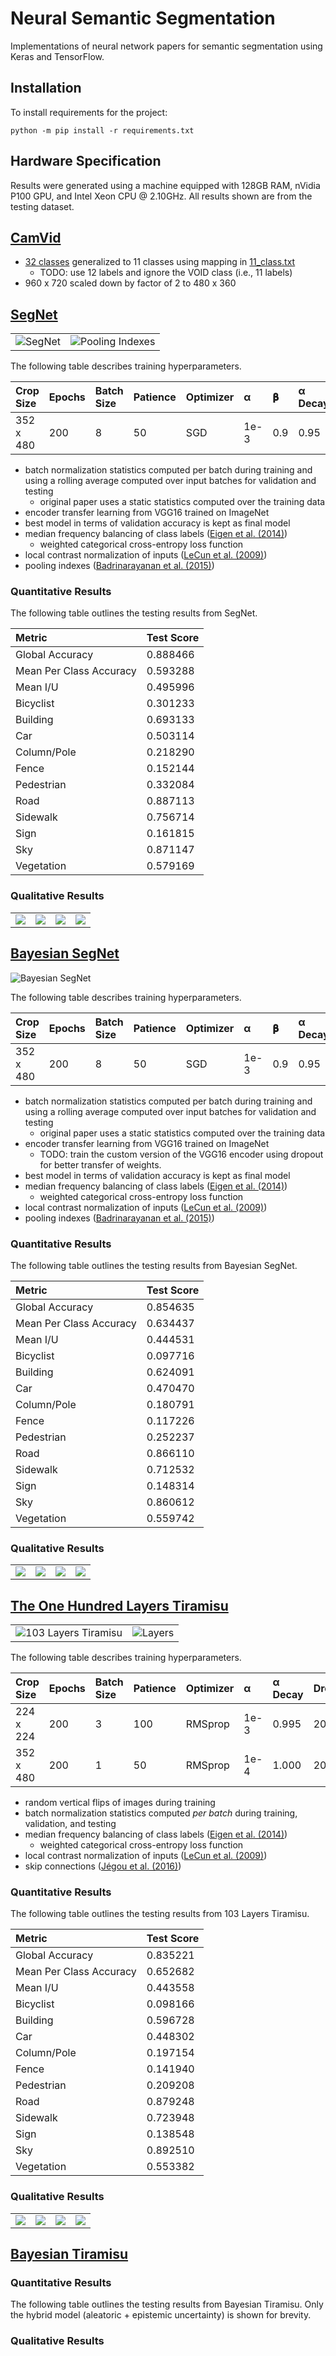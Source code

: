 # Neural Semantic Segmentation

Implementations of neural network papers for semantic segmentation using Keras
and TensorFlow.

## Installation

To install requirements for the project:

```shell
python -m pip install -r requirements.txt
```

## Hardware Specification

Results were generated using a machine equipped with  128GB RAM, nVidia P100
GPU, and Intel Xeon CPU @ 2.10GHz. All results shown are from the testing
dataset.

## [CamVid][]

-   [32 classes][CamVid-classes] generalized to 11 classes using mapping in
    [11_class.txt](11_class.txt)
    -   TODO: use 12 labels and ignore the VOID class (i.e., 11 labels)
-   960 x 720 scaled down by factor of 2 to 480 x 360

[CamVid]: http://mi.eng.cam.ac.uk/research/projects/VideoRec/CamVid/
[CamVid-classes]: http://mi.eng.cam.ac.uk/research/projects/VideoRec/CamVid/#ClassLabels

## [SegNet][Badrinarayanan et al. (2015)]

<table>
  <tr>
    <td>
        <img alt="SegNet" src="img/segnet/model.png">
    </td>
    <td>
        <img alt="Pooling Indexes" src="img/segnet/max-pooling.png">
    </td>
  </tr>
</table>

The following table describes training hyperparameters.

| Crop Size | Epochs | Batch Size | Patience | Optimizer | α    | 𝛃    | α Decay |
|:----------|:-------|:-----------|:---------|:----------|:-----|:-----|:--------|
| 352 x 480 | 200    | 8          | 50       | SGD       | 1e-3 | 0.9  | 0.95    |

-   batch normalization statistics computed per batch during training and
    using a rolling average computed over input batches for validation and
    testing
    -   original paper uses a static statistics computed over the training data
-   encoder transfer learning from VGG16 trained on ImageNet
-   best model in terms of validation accuracy is kept as final model
-   median frequency balancing of class labels ([Eigen et al. (2014)][])
    -   weighted categorical cross-entropy loss function
-   local contrast normalization of inputs ([LeCun et al. (2009)][])
-   pooling indexes ([Badrinarayanan et al. (2015)][])

### Quantitative Results

The following table outlines the testing results from SegNet.

| Metric                  | Test Score |
|:------------------------|:-----------|
| Global Accuracy         | 0.888466
| Mean Per Class Accuracy | 0.593288
| Mean I/U                | 0.495996
| Bicyclist               | 0.301233
| Building                | 0.693133
| Car                     | 0.503114
| Column/Pole             | 0.218290
| Fence                   | 0.152144
| Pedestrian              | 0.332084
| Road                    | 0.887113
| Sidewalk                | 0.756714
| Sign                    | 0.161815
| Sky                     | 0.871147
| Vegetation              | 0.579169

### Qualitative Results

<table>
  <tr>
    <td>
      <img src="img/segnet/0.png" />
    </td>
    <td>
      <img src="img/segnet/1.png" />
    </td>
    <td>
      <img src="img/segnet/2.png" />
    </td>
    <td>
      <img src="img/segnet/3.png" />
    </td>
  </tr>
</table>



## [Bayesian SegNet][Kendall et al. (2015)]

![Bayesian SegNet](img/bayesian-segnet/model.png)

The following table describes training hyperparameters.

| Crop Size | Epochs | Batch Size | Patience | Optimizer | α    | 𝛃    | α Decay | Dropout | Samples |
|:----------|:-------|:-----------|:---------|:----------|:-----|:-----|:--------|:--------|:--------|
| 352 x 480 | 200    | 8          | 50       | SGD       | 1e-3 | 0.9  | 0.95    | 50%     | 40      |

-   batch normalization statistics computed per batch during training and
    using a rolling average computed over input batches for validation and
    testing
    -   original paper uses a static statistics computed over the training data
-   encoder transfer learning from VGG16 trained on ImageNet
    -   TODO: train the custom version of the VGG16 encoder using dropout for
        better transfer of weights.
-   best model in terms of validation accuracy is kept as final model
-   median frequency balancing of class labels ([Eigen et al. (2014)][])
    -   weighted categorical cross-entropy loss function
-   local contrast normalization of inputs ([LeCun et al. (2009)][])
-   pooling indexes ([Badrinarayanan et al. (2015)][])

### Quantitative Results

The following table outlines the testing results from Bayesian SegNet.

| Metric                  | Test Score |
|:------------------------|:-----------|
| Global Accuracy         | 0.854635
| Mean Per Class Accuracy | 0.634437
| Mean I/U                | 0.444531
| Bicyclist               | 0.097716
| Building                | 0.624091
| Car                     | 0.470470
| Column/Pole             | 0.180791
| Fence                   | 0.117226
| Pedestrian              | 0.252237
| Road                    | 0.866110
| Sidewalk                | 0.712532
| Sign                    | 0.148314
| Sky                     | 0.860612
| Vegetation              | 0.559742

### Qualitative Results

<table>
  <tr>
    <td>
      <img src="img/bayesian-segnet/0.png" />
    </td>
    <td>
      <img src="img/bayesian-segnet/1.png" />
    </td>
    <td>
      <img src="img/bayesian-segnet/2.png" />
    </td>
    <td>
      <img src="img/bayesian-segnet/3.png" />
    </td>
  </tr>
</table>



## [The One Hundred Layers Tiramisu][Jégou et al. (2016)]

<table>
  <tr>
    <td>
        <img alt="103 Layers Tiramisu" src="img/tiramisu/model.png">
    </td>
    <td>
        <img alt="Layers" src="img/tiramisu/layers.png">
    </td>
  </tr>
</table>

The following table describes training hyperparameters.

| Crop Size | Epochs | Batch Size | Patience | Optimizer | α    | α Decay | Dropout |
|:----------|:-------|:-----------|:---------|:----------|:-----|:--------|:--------|
| 224 x 224 | 200    | 3          | 100      | RMSprop   | 1e-3 | 0.995   | 20%     |
| 352 x 480 | 200    | 1          | 50       | RMSprop   | 1e-4 | 1.000   | 20%     |

-   random vertical flips of images during training
-   batch normalization statistics computed _per batch_ during training,
    validation, and testing
-   median frequency balancing of class labels ([Eigen et al. (2014)][])
    -   weighted categorical cross-entropy loss function
-   local contrast normalization of inputs ([LeCun et al. (2009)][])
-   skip connections ([Jégou et al. (2016)][])

### Quantitative Results

The following table outlines the testing results from 103 Layers Tiramisu.

| Metric                  | Test Score |
|:------------------------|:-----------|
| Global Accuracy         | 0.835221
| Mean Per Class Accuracy | 0.652682
| Mean I/U                | 0.443558
| Bicyclist               | 0.098166
| Building                | 0.596728
| Car                     | 0.448302
| Column/Pole             | 0.197154
| Fence                   | 0.141940
| Pedestrian              | 0.209208
| Road                    | 0.879248
| Sidewalk                | 0.723948
| Sign                    | 0.138548
| Sky                     | 0.892510
| Vegetation              | 0.553382

### Qualitative Results

<table>
  <tr>
    <td>
      <img src="img/tiramisu/0.png" />
    </td>
    <td>
      <img src="img/tiramisu/1.png" />
    </td>
    <td>
      <img src="img/tiramisu/2.png" />
    </td>
    <td>
      <img src="img/tiramisu/3.png" />
    </td>
  </tr>
</table>



## [Bayesian Tiramisu][Kendall et al. (2017)]

### Quantitative Results

The following table outlines the testing results from Bayesian Tiramisu. Only
the hybrid model (aleatoric + epistemic uncertainty) is shown for brevity.

### Qualitative Results


<!-- References -->

[LeCun et al. (2009)]: http://yann.lecun.com/exdb/publis/pdf/jarrett-iccv-09.pdf
[Eigen et al. (2014)]: https://arxiv.org/abs/1411.4734
[Badrinarayanan et al. (2015)]: https://arxiv.org/pdf/1511.00561.pdf
[Kendall et al. (2015)]: https://arxiv.org/abs/1511.02680
[Jégou et al. (2016)]: https://arxiv.org/abs/1611.09326
[Kendall et al. (2017)]: http://papers.nips.cc/paper/7141-what-uncertainties-do-we-need-in-bayesian-deep-learning-for-computer-vision
